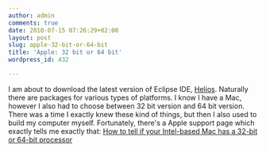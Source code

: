 ```yaml
---
author: admin
comments: true
date: 2010-07-15 07:26:29+02:00
layout: post
slug: apple-32-bit-or-64-bit
title: 'Apple: 32 bit or 64 bit'
wordpress_id: 432

---
```


I am about to download the latest version of Eclipse IDE, [Helios](http://www.eclipse.org/downloads/packages/eclipse-ide-java-developers/heliosr). Naturally there are packages for various types of platforms. I know I have a Mac, however I also had to choose between 32 bit version and 64 bit version. There was a time I exactly knew these kind of things, but then I also used to build my computer myself.
Fortunately, there's a Apple support page which exactly tells me exactly that: [How to tell if your Intel-based Mac has a 32-bit or 64-bit processor](http://support.apple.com/kb/ht3696)
